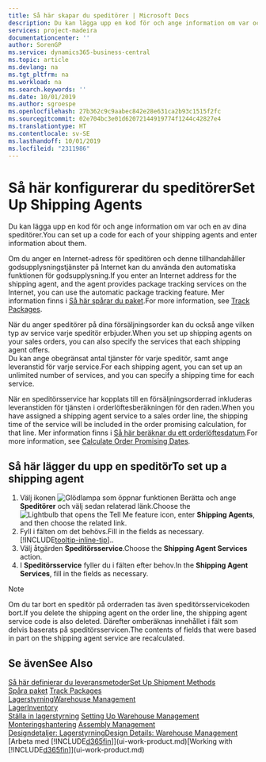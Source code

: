 ```yaml
---
title: Så här skapar du speditörer | Microsoft Docs
description: Du kan lägga upp en kod för och ange information om var och en av dina speditörer.
services: project-madeira
documentationcenter: ''
author: SorenGP
ms.service: dynamics365-business-central
ms.topic: article
ms.devlang: na
ms.tgt_pltfrm: na
ms.workload: na
ms.search.keywords: ''
ms.date: 10/01/2019
ms.author: sgroespe
ms.openlocfilehash: 27b362c9c9aabec842e28e631ca2b93c1515f2fc
ms.sourcegitcommit: 02e704bc3e01d62072144919774f1244c42827e4
ms.translationtype: HT
ms.contentlocale: sv-SE
ms.lasthandoff: 10/01/2019
ms.locfileid: "2311986"
---
```

# <a name="set-up-shipping-agents"></a><span data-ttu-id="0f68e-103">Så här konfigurerar du speditörer</span><span class="sxs-lookup"><span data-stu-id="0f68e-103">Set Up Shipping Agents</span></span>
<span data-ttu-id="0f68e-104">Du kan lägga upp en kod för och ange information om var och en av dina speditörer.</span><span class="sxs-lookup"><span data-stu-id="0f68e-104">You can set up a code for each of your shipping agents and enter information about them.</span></span>  

<span data-ttu-id="0f68e-105">Om du anger en Internet-adress för speditören och denne tillhandahåller godsupplysningstjänster på Internet kan du använda den automatiska funktionen för godsupplysning.</span><span class="sxs-lookup"><span data-stu-id="0f68e-105">If you enter an Internet address for the shipping agent, and the agent provides package tracking services on the Internet, you can use the automatic package tracking feature.</span></span> <span data-ttu-id="0f68e-106">Mer information finns i [Så här spårar du paket](sales-how-track-packages.md).</span><span class="sxs-lookup"><span data-stu-id="0f68e-106">For more information, see [Track Packages](sales-how-track-packages.md).</span></span>

<span data-ttu-id="0f68e-107">När du anger speditörer på dina försäljningsorder kan du också ange vilken typ av service varje speditör erbjuder.</span><span class="sxs-lookup"><span data-stu-id="0f68e-107">When you set up shipping agents on your sales orders, you can also specify the services that each shipping agent offers.</span></span>  
<span data-ttu-id="0f68e-108">Du kan ange obegränsat antal tjänster för varje speditör, samt ange leveranstid för varje service.</span><span class="sxs-lookup"><span data-stu-id="0f68e-108">For each shipping agent, you can set up an unlimited number of services, and you can specify a shipping time for each service.</span></span>  

<span data-ttu-id="0f68e-109">När en speditörsservice har kopplats till en försäljningsorderrad inkluderas leveranstiden för tjänsten i orderlöftesberäkningen för den raden.</span><span class="sxs-lookup"><span data-stu-id="0f68e-109">When you have assigned a shipping agent service to a sales order line, the shipping time of the service will be included in the order promising calculation, for that line.</span></span> <span data-ttu-id="0f68e-110">Mer information finns i [Så här beräknar du ett orderlöftesdatum](sales-how-to-calculate-order-promising-dates.md).</span><span class="sxs-lookup"><span data-stu-id="0f68e-110">For more information, see [Calculate Order Promising Dates](sales-how-to-calculate-order-promising-dates.md).</span></span>

## <a name="to-set-up-a-shipping-agent"></a><span data-ttu-id="0f68e-111">Så här lägger du upp en speditör</span><span class="sxs-lookup"><span data-stu-id="0f68e-111">To set up a shipping agent</span></span>  
1.  <span data-ttu-id="0f68e-112">Välj ikonen ![Glödlampa som öppnar funktionen Berätta](media/ui-search/search_small.png "Berätta vad du vill göra") och ange **Speditörer** och välj sedan relaterad länk.</span><span class="sxs-lookup"><span data-stu-id="0f68e-112">Choose the ![Lightbulb that opens the Tell Me feature](media/ui-search/search_small.png "Tell me what you want to do") icon, enter **Shipping Agents**, and then choose the related link.</span></span>  
2.  <span data-ttu-id="0f68e-113">Fyll i fälten om det behövs.</span><span class="sxs-lookup"><span data-stu-id="0f68e-113">Fill in the fields as necessary.</span></span> [!INCLUDE[tooltip-inline-tip](includes/tooltip-inline-tip_md.md)]<span data-ttu-id="0f68e-114">.</span><span class="sxs-lookup"><span data-stu-id="0f68e-114">.</span></span>  
3.  <span data-ttu-id="0f68e-115">Välj åtgärden **Speditörsservice**.</span><span class="sxs-lookup"><span data-stu-id="0f68e-115">Choose the **Shipping Agent Services** action.</span></span>
4. <span data-ttu-id="0f68e-116">I **Speditörsservice** fyller du i fälten efter behov.</span><span class="sxs-lookup"><span data-stu-id="0f68e-116">In the **Shipping Agent Services**, fill in the fields as necessary.</span></span>

> [!NOTE]  
>  <span data-ttu-id="0f68e-117">Om du tar bort en speditör på orderraden tas även speditörsservicekoden bort.</span><span class="sxs-lookup"><span data-stu-id="0f68e-117">If you delete the shipping agent on the order line, the shipping agent service code is also deleted.</span></span> <span data-ttu-id="0f68e-118">Därefter omberäknas innehållet i fält som delvis baserats på speditörsservicen.</span><span class="sxs-lookup"><span data-stu-id="0f68e-118">The contents of fields that were based in part on the shipping agent service are recalculated.</span></span>  

## <a name="see-also"></a><span data-ttu-id="0f68e-119">Se även</span><span class="sxs-lookup"><span data-stu-id="0f68e-119">See Also</span></span>
[<span data-ttu-id="0f68e-120">Så här definierar du leveransmetoder</span><span class="sxs-lookup"><span data-stu-id="0f68e-120">Set Up Shipment Methods</span></span>](sales-how-set-up-shipment-methods.md)  
<span data-ttu-id="0f68e-121">[Spåra paket](sales-how-track-packages.md)  </span><span class="sxs-lookup"><span data-stu-id="0f68e-121">[Track Packages](sales-how-track-packages.md)  </span></span>  
[<span data-ttu-id="0f68e-122">Lagerstyrning</span><span class="sxs-lookup"><span data-stu-id="0f68e-122">Warehouse Management</span></span>](warehouse-manage-warehouse.md)  
[<span data-ttu-id="0f68e-123">Lager</span><span class="sxs-lookup"><span data-stu-id="0f68e-123">Inventory</span></span>](inventory-manage-inventory.md)  
<span data-ttu-id="0f68e-124">[Ställa in lagerstyrning](warehouse-setup-warehouse.md)   </span><span class="sxs-lookup"><span data-stu-id="0f68e-124">[Setting Up Warehouse Management](warehouse-setup-warehouse.md)   </span></span>  
<span data-ttu-id="0f68e-125">[Monteringshantering](assembly-assemble-items.md)  </span><span class="sxs-lookup"><span data-stu-id="0f68e-125">[Assembly Management](assembly-assemble-items.md)  </span></span>  
[<span data-ttu-id="0f68e-126">Designdetaljer: Lagerstyrning</span><span class="sxs-lookup"><span data-stu-id="0f68e-126">Design Details: Warehouse Management</span></span>](design-details-warehouse-management.md)  
<span data-ttu-id="0f68e-127">[Arbeta med [!INCLUDE[d365fin](includes/d365fin_md.md)]](ui-work-product.md)</span><span class="sxs-lookup"><span data-stu-id="0f68e-127">[Working with [!INCLUDE[d365fin](includes/d365fin_md.md)]](ui-work-product.md)</span></span>  
